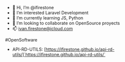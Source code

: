 - 👋 Hi, I’m @ifirestone
- 👀 I’m interested Laravel Development
- 🌱 I’m currently learning JS, Python
- 💞️ I’m looking to collaborate on OpenSource proyects
- 📫 ivan.firestone@icloud.com

#OpenSoftware
- API-RD-UTILS: [https://ifirestone.github.io/api-rd-utils/]`https://ifirestone.github.io/api-rd-utils/`
